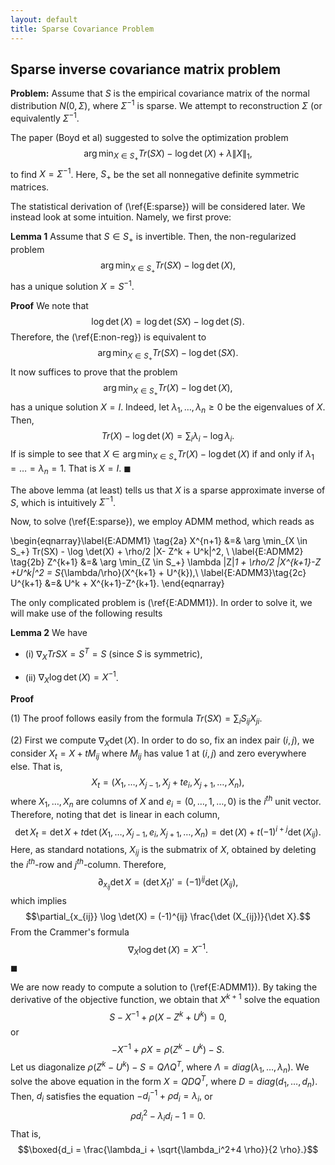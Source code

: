 ```yaml
---
layout: default
title: Sparse Covariance Problem
---
```


## Sparse inverse covariance matrix problem

__Problem:__ Assume that $S$ is the empirical covariance matrix of the normal distribution $N(0,\Sigma)$, where $\Sigma^{-1}$ is sparse. We attempt to reconstruction $\Sigma$ (or equivalently $\Sigma^{-1}$.

The paper (Boyd et al) suggested to solve the optimization problem
$$\label{E:sparse} \tag{1} \arg\min_{X \in S_+} Tr(SX) - \log \det(X) + \lambda \|X\|_1,$$ to find $X= \Sigma^{-1}$.
Here, $S_+$ be the set all nonnegative definite symmetric matrices. 

The statistical derivation of (\ref{E:sparse}) will be considered later. We instead look at some intuition. Namely, we first prove:

__Lemma 1__ Assume that $S \in S_+$ is invertible. Then, the non-regularized problem
$$ \label{E:non-reg} \tag{1b} \arg\min_{X \in S_+} Tr(SX) - \log \det(X),$$ has a unique solution $X= S^{-1}$. 

__Proof__ 
We note that 
$$\log \det(X) = \log \det(SX)- \log \det(S).$$
Therefore, the (\ref{E:non-reg}) is equivalent to
$$\arg\min_{X \in S_+} Tr(SX) - \log \det(SX).$$
It now suffices to prove that the problem
$$\arg\min_{X \in S_+} Tr(X) - \log \det(X),$$ has a unique solution $X= I$. Indeed, let $\lambda_1,\dots, \lambda_n \geq 0$ be the eigenvalues of $X$. Then, 
$$Tr(X) - \log \det(X)= \sum_{i} \lambda_i - \log \lambda_i.$$
If is simple to see that $X \in \arg\min_{X \in S_+} Tr(X) - \log \det(X)$ if and only if $\lambda_1 = \dots =\lambda_n =1$. That is $X= I$. $\blacksquare$

The above lemma (at least) tells us that $X$ is a sparse approximate inverse of $S$, which is intuitively $\Sigma^{-1}$. 

Now, to solve (\ref{E:sparse}), we employ ADMM method, which reads as

\begin{eqnarray}\label{E:ADMM1} \tag{2a}
X^{n+1} &=& \arg \min_{X \in S_+} Tr(SX) - \log \det(X) + \rho/2 \|X- Z^k + U^k\|^2, \\
\label{E:ADMM2} \tag{2b}
Z^{k+1} &=& \arg \min_{Z \in S_+} \lambda \|Z\|_1 + \rho/2 \|X^{k+1}-Z +U^k\|^2 = S_{\lambda/\rho}(X^{k+1} + U^{k}),\\
\label{E:ADMM3}\tag{2c}
U^{k+1} &=& U^k + X^{k+1}-Z^{k+1}. \end{eqnarray}

The only complicated problem is (\ref{E:ADMM1}). In order to solve it, we will make use of the following results

__Lemma 2__ We have

- (i) $\nabla_X Tr{SX} = S^T = S$ (since $S$ is symmetric),

- (ii) $\nabla_X \log \det(X) = X^{-1}$.

__Proof__

(1) The proof follows easily from the formula $Tr(SX)= \sum_i S_{ij} X_{ji}$.

(2) First we compute $\nabla_X \det(X)$. In order to do so, fix an index pair $(i,j)$, we consider $X_t = X + t M_{ij}$ where $M_{ij}$ has value $1$ at $(i,j)$ and zero everywhere else. That is, 
$$X_t = (X_1,\dots, X_{j-1}, X_j + t e_i, X_{j+1}, \dots, X_n),$$ where $X_1,\dots,X_n$ are columns of $X$ and $e_i=(0,\dots,1,\dots,0)$ is the $i^{th}$ unit vector. Therefore, noting that $\det$ is linear in each column, 
$$\det X_t = \det X + t \det (X_1,\dots, X_{j-1}, e_i, X_{j+1}, \dots, X_n) = \det(X) + t (-1)^{i+j} \det (X_{ij}).$$
Here, as standard notations, $X_{ij}$ is the submatrix of $X$, obtained by deleting the $i^{th}$-row and $j^{th}$-column. Therefore,
$$\partial_{x_{ij}} \det X = (\det X_t)' = (-1)^{ij} \det (X_{ij}),$$
which implies
$$\partial_{x_{ij}} \log \det(X) = (-1)^{ij} \frac{\det (X_{ij})}{\det X}.$$
From the Crammer's formula
$$\nabla_X \log \det(X) = X^{-1}.$$ $\blacksquare$


We are now ready to compute a solution to (\ref{E:ADMM1}). By taking the derivative of the objective function, we obtain that $X^{k+1}$ solve the equation
$$S - X^{-1} + \rho (X - Z^{k} + U^k) = 0,$$
or 
$$ - X^{-1} + \rho X = \rho (Z^{k} - U^k) -S.$$
Let us diagonalize $\rho (Z^{k} - U^k) -S = Q \Lambda Q^T$, where $\Lambda = diag(\lambda_1,\dots, \lambda_n)$. We solve the above equation in the form $X = Q D Q^T$, where $D= diag (d_1,\dots,d_n)$. Then, $d_i$ satisfies the equation $-d_i^{-1} + \rho d_i = \lambda_i,$
or $$\rho d_i^2 - \lambda_i d_i - 1 =0.$$ That is,
 $$\boxed{d_i = \frac{\lambda_i + \sqrt{\lambda_i^2+4 \rho}}{2 \rho}.}$$

